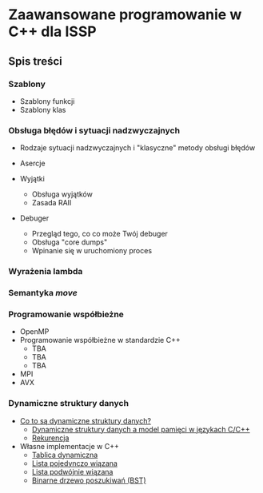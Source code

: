 # Zaawansowane programowanie w C++ dla ISSP

## Spis treści

### Szablony

- Szablony funkcji
- Szablony klas

### Obsługa błędów i sytuacji nadzwyczajnych 

- Rodzaje sytuacji nadzwyczajnych i "klasyczne" metody obsługi błędów  
- Asercje
- Wyjątki
  - Obsługa wyjątków
  - Zasada RAII

- Debuger
  - Przegląd tego, co co może Twój debuger
  - Obsługa "core dumps"
  - Wpinanie się w uruchomiony proces


### Wyrażenia lambda



### Semantyka *move*

### Programowanie współbieżne

- OpenMP
- Programowanie współbieżne w standardzie C++
  - TBA
  - TBA
  - TBA
- MPI
- AVX

### Dynamiczne struktury danych

- [Co to są dynamiczne struktury danych?](./z01-co-to-sa-dynamiczne-struktury-danych.md)
  - [Dynamiczne struktury danych a model pamięci w językach C/C++](./z01-dyn-struct-model-pamieci.md)
  - [Rekurencja](./z01-rekurencja.md)
- Własne implementacje w C++
  - [Tablica dynamiczna](../z01-tablica-dynamiczna.md)
  - [Lista pojedynczo wiązana](./z01-dynamiczna-lista-pojedynczo-wiazana.md)
  - [Lista podwójnie wiązana](./z01-dynamiczna-lista-podwojnie-wiazana.md)
  - [Binarne drzewo poszukiwań (BST)](./z01-bst.md)
